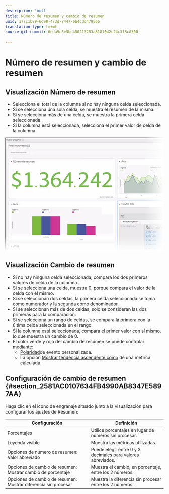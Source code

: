 ```yaml
---
description: 'null'
title: Número de resumen y cambio de resumen
uuid: 177c1b89-6d98-473d-8447-6b4cdc479565
translation-type: tm+mt
source-git-commit: 6eda9e3e5bd450213253a8181042c24c318c0300

---
```



# Número de resumen y cambio de resumen

## Visualización Número de resumen

* Selecciona el total de la columna si no hay ninguna celda seleccionada.
* Si se selecciona una sola celda, se muestra el resumen de la misma.
* Si se selecciona más de una celda, se muestra la primera celda seleccionada.
* Si la columna está seleccionada, selecciona el primer valor de celda de la columna.

![](assets/summary-number.png)

## Visualización Cambio de resumen

* Si no hay ninguna celda seleccionada, compara los dos primeros valores de celda de la columna.
* Si se selecciona una celda, muestra 0, porque compara el valor de la celda con él mismo.
* Si se seleccionan dos celdas, la primera celda seleccionada se toma como numerador y la segunda como denominador.
* Si se seleccionan más de dos celdas, solo se consideran las dos primeras para la comparación.
* Si se selecciona un rango de celdas, se compara la primera con la última celda seleccionada en el rango.
* Si la columna está seleccionada, compara el primer valor con sí mismo, lo que muestra un cambio de 0.
* El color verde y rojo del cambio de resumen se puede controlar mediante:
   * [Polaridad](https://marketing.adobe.com/resources/help/es_ES/reference/success_event.html)de evento personalizada.
   * La opción [Mostrar tendencia ascendente como](https://marketing.adobe.com/resources/help/es_ES/analytics/calcmetrics/cm_build_metrics.html) de una métrica calculada.

## Configuración de cambio de resumen {#section_2581AC0107634FB4990AB8347E5897AA}

Haga clic en el icono de engranaje situado junto a la visualización para configurar los ajustes de Resumen:

| Configuración | Definición |
|--- |--- |
| Porcentajes | Utilice porcentajes en lugar de números sin procesar. |
| Leyenda visible | Muestra las métricas utilizadas. |
| Opciones de número de resumen: Valor abreviado | Puede elegir entre 0 y 3 decimales para valores abreviados. |
| Opciones de cambio de resumen: Mostrar cambio de porcentaje | Muestra el cambio, en porcentaje, entre los 2 números. |
| Opciones de cambio de resumen: Mostrar diferencia sin procesar | Muestra la diferencia sin procesar entre los 2 números. |
